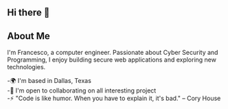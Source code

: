 ## Hi there 👋

<!--
**FrancescoGalazzo/FrancescoGalazzo** is a ✨ _special_ ✨ repository because its `README.md` (this file) appears on your GitHub profile.

Here are some ideas to get you started:

- 🔭 I’m currently working on ...
- 🌱 I’m currently learning ...
- 👯 I’m looking to collaborate on ...
- 🤔 I’m looking for help with ...
- 💬 Ask me about ...
- 📫 How to reach me: ...
- 😄 Pronouns: ...
- ⚡ Fun fact: ...
-->


## About Me
I'm Francesco, a computer engineer. Passionate about Cyber Security and Programming, I enjoy building secure web applications and exploring new technologies.

<p align="left">-🌍  I'm based in Dallas, Texas<br>-👯  I'm open to collaborating on all interesting project<br>-⚡  "Code is like humor. When you have to explain it, it's bad." – Cory House</p>


<!--
## 🔧 Skills & Technologies
- **Languages:** Java, Kotlin, C, Python
- **Frameworks:** Sprin Boot
- **Tools:** 
- **Other:** [Any other relevant skills]

## 🚀 Current Projects
- [Project Name] - Brief description
- [Project Name] - Brief description
- [Project Name] - Brief description

## 📫 How to Reach Me
- [Social Media Platform]
- [Email or other contact method]
- [Portfolio website]

## 📊 GitHub Stats
![GitHub stats](https://github-readme-stats.vercel.app/api?username=YourUsername&show_icons=true&theme=radical)

## 🌱 I'm currently learning...
[What you're currently learning or focusing on]

## 💬 Ask me about...
[Topics you're knowledgeable about and willing to help others with]

-->
